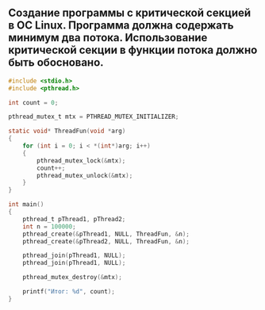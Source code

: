 ## Создание программы с критической секцией в ОС Linux. Программа должна содержать минимум два потока. Использование критической секции в функции потока должно быть обосновано.

```C
#include <stdio.h>
#include <pthread.h>

int count = 0;

pthread_mutex_t mtx = PTHREAD_MUTEX_INITIALIZER;

static void* ThreadFun(void *arg)
{
    for (int i = 0; i < *(int*)arg; i++)
    {
        pthread_mutex_lock(&mtx);
        count++;
        pthread_mutex_unlock(&mtx);
    }
}

int main()
{
    pthread_t pThread1, pThread2;
    int n = 100000;
    pthread_create(&pThread1, NULL, ThreadFun, &n);
    pthread_create(&pThread2, NULL, ThreadFun, &n);

    pthread_join(pThread1, NULL);
    pthread_join(pThread1, NULL);

    pthread_mutex_destroy(&mtx);

    printf("Итог: %d", count);
}
```